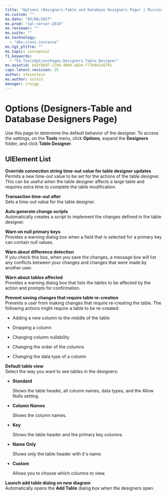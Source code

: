 ```yaml
---
title: "Options (Designers-Table and Database Designers Page) | Microsoft Docs"
ms.custom: ""
ms.date: "03/06/2017"
ms.prod: "sql-server-2014"
ms.reviewer: ""
ms.suite: ""
ms.technology: 
  - "dbe-cross-instance"
ms.tgt_pltfrm: ""
ms.topic: conceptual
f1_keywords: 
  - "VS.ToolsOptionsPages.Designers.Table_Designer"
ms.assetid: b43f4b97-17b9-4004-a824-f77b9e145741
caps.latest.revision: 25
author: stevestein
ms.author: sstein
manager: craigg
---
```

# Options (Designers-Table and Database Designers Page)
  Use this page to determine the default behavior of the designer. To access the settings, on the **Tools** menu, click **Options**, expand the **Designers** folder, and click **Table Designer**.  
  
## UIElement List  
 **Override connection string time-out value for table designer updates**  
 Permits a new time-out value to be set for the actions of the table designer. This can be useful when the table designer affects a large table and requires extra time to complete the table modification.  
  
 **Transaction time-out after**  
 Sets a time-out value for the table designer.  
  
 **Auto generate change scripts**  
 Automatically creates a script to implement the changes defined in the table designer.  
  
 **Warn on null primary keys**  
 Provides a warning dialog box when a field that is selected for a primary key can contain null values.  
  
 **Warn about difference detection**  
 If you check this box, when you save the changes, a message box will list any conflicts between your changes and changes that were made by another user.  
  
 **Warn about tables affected**  
 Provides a warning dialog box that lists the tables to be affected by the action and prompts for confirmation.  
  
 **Prevent saving changes that require table re-creation**  
 Prevents a user from making changes that require re-creating the table. The following actions might require a table to be re-created:  
  
-   Adding a new column to the middle of the table  
  
-   Dropping a column  
  
-   Changing column nullability  
  
-   Changing the order of the columns  
  
-   Changing the data type of a column  
  
 **Default table view**  
 Select the way you want to see tables in the designers:  
  
-   **Standard**  
  
     Shows the table header, all column names, data types, and the Allow Nulls setting.  
  
-   **Column Names**  
  
     Shows the column names.  
  
-   **Key**  
  
     Shows the table header and the primary key columns.  
  
-   **Name Only**  
  
     Shows only the table header with it's name.  
  
-   **Custom**  
  
     Allows you to choose which columns to view.  
  
 **Launch add table dialog on new diagram**  
 Automatically opens the **Add Table** dialog box when the designers open.  
  
  

